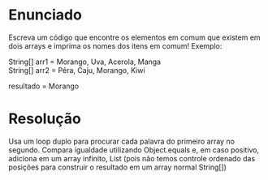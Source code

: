 # Enunciado

Escreva um código que encontre os elementos em comum que existem em dois arrays e imprima os nomes dos itens em comum! Exemplo:

String[] arr1 = Morango, Uva, Acerola, Manga
<br />
String[] arr2 = Pêra, Caju, Morango, Kiwi

resultado = Morango


# Resolução

Usa um loop duplo para procurar cada palavra do primeiro array no segundo. Compara igualdade utilizando Object.equals e, em caso positivo, adiciona em um array infinito, List (pois não temos controle ordenado das posições para construir o resultado em um array normal String[])
